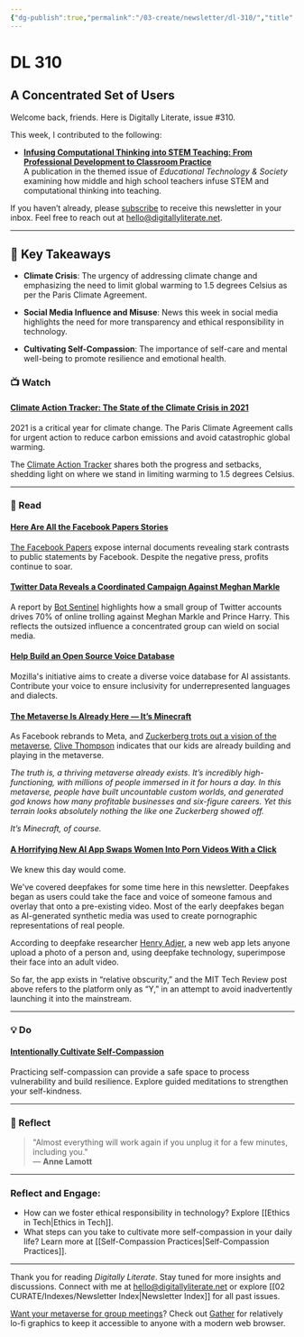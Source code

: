 ```yaml
---
{"dg-publish":true,"permalink":"/03-create/newsletter/dl-310/","title":"A Concentrated Set of Users","tags":["data","deepfake","education","facebook","futures","identity","social-media"]}
---
```


# DL 310

## A Concentrated Set of Users

Welcome back, friends. Here is Digitally Literate, issue #310.

This week, I contributed to the following:

- **[Infusing Computational Thinking into STEM Teaching: From Professional Development to Classroom Practice](https://www.j-ets.net/collection/published-issues/24_4)**  
  A publication in the themed issue of _Educational Technology & Society_ examining how middle and high school teachers infuse STEM and computational thinking into teaching.

If you haven’t already, please [subscribe](https://digitallyliterate.net?mailpoet_router&endpoint=track&action=click&data=WzEsImQzMjA4MyIsMiwiNzQzOGZhNjY0MjA0IixmYWxzZV0) to receive this newsletter in your inbox. Feel free to reach out at [hello@digitallyliterate.net](mailto:hello@digitallyliterate.net).

---

## 🔖 Key Takeaways

- **Climate Crisis**: The urgency of addressing climate change and emphasizing the need to limit global warming to 1.5 degrees Celsius as per the Paris Climate Agreement.

- **Social Media Influence and Misuse**: News this week in social media highlights the need for more transparency and ethical responsibility in technology.

- **Cultivating Self-Compassion**:  The importance of self-care and mental well-being to promote resilience and emotional health.



### 📺 Watch  

#### [Climate Action Tracker: The State of the Climate Crisis in 2021](https://www.youtube.com/watch?v=-wJo5aKBwq0)  
2021 is a critical year for climate change. The Paris Climate Agreement calls for urgent action to reduce carbon emissions and avoid catastrophic global warming.  

The [Climate Action Tracker](https://countdown.ted.com/) shares both the progress and setbacks, shedding light on where we stand in limiting warming to 1.5 degrees Celsius.

---

### 📖 Read  

#### [Here Are All the Facebook Papers Stories](https://www.protocol.com/facebook-papers)  
[The Facebook Papers](https://docs.google.com/document/d/1QYqmJsifBjf_xA23Ea7AdeMFyjGWaF_dvhi5EZdNUf4/edit) expose internal documents revealing stark contrasts to public statements by Facebook. Despite the negative press, profits continue to soar.  

#### [Twitter Data Reveals a Coordinated Campaign Against Meghan Markle](https://www.buzzfeednews.com/article/ellievhall/bot-sentinel-meghan-markle-prince-harry-twitter/)  
A report by [Bot Sentinel](https://botsentinel.com/) highlights how a small group of Twitter accounts drives 70% of online trolling against Meghan Markle and Prince Harry. This reflects the outsized influence a concentrated group can wield on social media.

#### [Help Build an Open Source Voice Database](https://commonvoice.mozilla.org/)  
Mozilla's initiative aims to create a diverse voice database for AI assistants. Contribute your voice to ensure inclusivity for underrepresented languages and dialects.  

#### [The Metaverse Is Already Here — It’s Minecraft](https://debugger.medium.com/the-metaverse-is-already-here-its-minecraft-99c89ed8ba2)  
As Facebook rebrands to Meta, and [Zuckerberg trots out a vision of the metaverse](https://www.vice.com/en/article/88g9vv/zuckerbergs-meta-endgame-is-monetizing-all-human-behavior), [Clive Thompson](https://www.clivethompson.net/) indicates that our kids are already building and playing in the metaverse.

_The truth is, a thriving metaverse already exists. It’s incredibly high-functioning, with millions of people immersed in it for hours a day. In this metaverse, people have built uncountable custom worlds, and generated god knows how many profitable businesses and six-figure careers. Yet this terrain looks absolutely nothing the like one Zuckerberg showed off._

_It’s Minecraft, of course._

#### [A Horrifying New AI App Swaps Women Into Porn Videos With a Click](https://www.technologyreview.com/2021-09-13/1035449/ai-deepfake-app-face-swaps-women-into-porn/)  
We knew this day would come.

We've covered deepfakes for some time here in this newsletter. Deepfakes began as users could take the face and voice of someone famous and overlay that onto a pre-existing video. Most of the early deepfakes began as AI-generated synthetic media was used to create pornographic representations of real people.

According to deepfake researcher [Henry Adjer](https://twitter.com/henryajder), a new web app lets anyone upload a photo of a person and, using deepfake technology, superimpose their face into an adult video.

So far, the app exists in “relative obscurity,” and the MIT Tech Review post above refers to the platform only as “Y,” in an attempt to avoid inadvertently launching it into the mainstream.

---

### 💡 Do  

#### [Intentionally Cultivate Self-Compassion](https://self-compassion.org/category/exercises/#guided-meditations)  
Practicing self-compassion can provide a safe space to process vulnerability and build resilience. Explore guided meditations to strengthen your self-kindness.

---

### 🌱 Reflect  

> "Almost everything will work again if you unplug it for a few minutes, including you."  
> — **Anne Lamott**

---

### Reflect and Engage:  
- How can we foster ethical responsibility in technology? Explore [[Ethics in Tech\|Ethics in Tech]].
- What steps can you take to cultivate more self-compassion in your daily life? Learn more at [[Self-Compassion Practices\|Self-Compassion Practices]].

---

Thank you for reading _Digitally Literate_. Stay tuned for more insights and discussions. Connect with me at [hello@digitallyliterate.net](mailto:hello@digitallyliterate.net) or explore [[02 CURATE/Indexes/Newsletter Index\|Newsletter Index]] for all past issues.

[Want your metaverse for group meetings](https://www.fastcompany.com/90692692/gather-inclusive-metaverse-vr)? Check out [Gather](https://www.gather.town/) for relatively lo-fi graphics to keep it accessible to anyone with a modern web browser.











